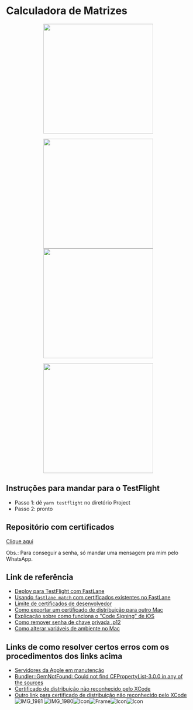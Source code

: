 # Calculadora de Matrizes

<p align="center">
 <img align="center" src="https://user-images.githubusercontent.com/58156196/116816676-4f7cda00-ab39-11eb-9506-331054178d39.png" width="300">
</p>

<p align="center" float="left">
 <img align="center" src="https://user-images.githubusercontent.com/58156196/116632816-5d124400-a92e-11eb-9e4a-727e33e34f14.PNG" width="300" />
 <img align="center" src="https://user-images.githubusercontent.com/58156196/116633741-b0859180-a930-11eb-920a-25ab747292da.PNG" width="300" />
</p>

<p align="center">
 <img align="center" src="https://user-images.githubusercontent.com/58156196/116633787-c85d1580-a930-11eb-87aa-e5db876527eb.PNG" height="300" />
</p>

## Instruções para mandar para o TestFlight

 - Passo 1: dê `yarn testflight` no diretório Project
 - Passo 2: pronto

## Repositório com certificados

[Clique aqui](https://github.com/hf1991991/CalcMatrizesCodeSigning)

Obs.: Para conseguir a senha, só mandar uma mensagem pra mim pelo WhatsApp.

## Link de referência

- [Deploy para TestFlight com FastLane](https://www.boorje.com/deploy-react-native-app/)
- [Usando ```fastlane match``` com certificados existentes no FastLane](https://medium.com/@jonathancardoso/using-fastlane-match-with-existing-certificates-without-revoking-them-a325be69dac6)
- [Limite de certificados de desenvolvedor](https://stackoverflow.com/questions/38194971/how-many-ios-ad-hoc-distibution-certificates-can-be-created-limit-for-certifica)
- [Como exportar um certificado de distribuição para outro Mac](https://williamboles.me/sharing-ios-distribution-certificate/)
- [Explicação sobre como funciona o "Code Signing" de iOS](http://seventhsoulmountain.blogspot.com/2013/09/ios-code-sign-in-complete-walkthrough.html)
- [Como remover senha de chave privada .p12](https://serverfault.com/questions/515833/how-to-remove-private-key-password-from-pkcs12-container)
- [Como alterar variáveis de ambiente no Mac](https://medium.com/@youngstone89/setting-up-environment-variables-in-mac-os-28e5941c771c)

## Links de como resolver certos erros com os procedimentos dos links acima

- [Servidores da Apple em manutenção](https://github.com/fastlane/fastlane/issues/12683)
- [Bundler::GemNotFound: Could not find CFPropertyList-3.0.0 in any of the sources](https://github.com/fastlane/fastlane/issues/15056)
- [Certificado de distribuição não reconhecido pelo XCode](https://stackoverflow.com/questions/39568005/xcode-8-shows-error-that-provisioning-profile-doesnt-include-signing-certificat)
- [Outro link para certificado de distribuição não reconhecido pelo XCode](https://help.pushwoosh.com/hc/en-us/articles/360000382743-Getting-the-Provisioning-profile-XXX-doesn-t-include-signing-certificate-iPhone-Distribution-XXX-from-the-XCode)![IMG_1981](https://user-images.githubusercontent.com/58156196/116633144-21c44500-a92f-11eb-9b14-1f845fe5dcfd.PNG)
![IMG_1980](https://user-images.githubusercontent.com/58156196/116633146-22f57200-a92f-11eb-9783-54a0e5ee3758.PNG)![Icon](https://user-images.githubusercontent.com/58156196/116816440-4ccdb500-ab38-11eb-8a94-aa976db2d0f6.png)![Frame](https://user-images.githubusercontent.com/58156196/116816504-91595080-ab38-11eb-92ae-e5e6b96709f3.png)![Icon](https://user-images.githubusercontent.com/58156196/116816645-2f4d1b00-ab39-11eb-8ab7-d54388401b16.png)![Icon](https://user-images.githubusercontent.com/58156196/116816673-4d1a8000-ab39-11eb-8055-a92d1b5df00d.png)




